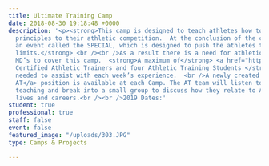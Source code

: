 ```yaml
---
title: Ultimate Training Camp
date: 2018-08-30 19:18:48 +0000
description: '<p><strong>This camp is designed to teach athletes how to apply Biblical
  principles to their athletic competition.  At the conclusion of the camp there is
  an event called the SPECIAL, which is designed to push the athletes to their physical
  limits.</strong> <br /><br />As a result there is a need for athletic trainers and/or
  MD’s to cover this camp.  <strong>A maximum of</strong> <a href="http://aiasportsperformance.org/wp-content/uploads/2012/03/2018-UTC-SP-Recruiting-Flyer.pdf"><strong>four
  Certified Athletic Trainers and four Athletic Training Students </strong></a>are
  needed to assist with each week’s experience.  <br />A newly created <a href="http://aiasportsperformance.org/2017/12/new-opportunity-for-ats-at-ultimate-training-camps/">Head
  AT</a> position is available at each Camp. The AT team will listen to the Principles
  teaching and break into a small group to discuss how they relate to Athletic Training–their
  lives and careers.<br /><br />2019 Dates:'
student: true
professional: true
staff: false
event: false
featured_image: "/uploads/303.JPG"
type: Camps & Projects

---
```

